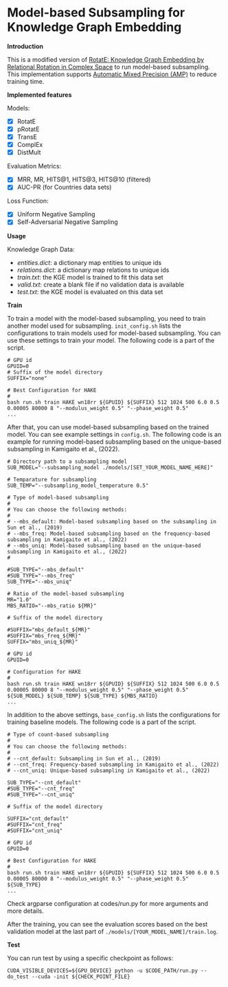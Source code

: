 
# Model-based Subsampling for Knowledge Graph Embedding

**Introduction**

This is a modified version of [RotatE: Knowledge Graph Embedding by Relational Rotation in Complex Space](https://github.com/DeepGraphLearning/KnowledgeGraphEmbedding)  to run model-based subsampling.
This implementation supports [Automatic Mixed Precision (AMP)](https://pytorch.org/tutorials/recipes/recipes/amp_recipe.html) to reduce training time.

**Implemented features**

Models:
 - [x] RotatE
 - [x] pRotatE
 - [x] TransE
 - [x] ComplEx
 - [x] DistMult

Evaluation Metrics:

 - [x] MRR, MR, HITS@1, HITS@3, HITS@10 (filtered)
 - [x] AUC-PR (for Countries data sets)

Loss Function:

 - [x] Uniform Negative Sampling
 - [x] Self-Adversarial Negative Sampling

**Usage**

Knowledge Graph Data:
 - *entities.dict*: a dictionary map entities to unique ids
 - *relations.dict*: a dictionary map relations to unique ids
 - *train.txt*: the KGE model is trained to fit this data set
 - *valid.txt*: create a blank file if no validation data is available
 - *test.txt*: the KGE model is evaluated on this data set

**Train**

To train a model with the model-based subsampling, you need to train another model used for subsampling.
`init_config.sh` lists the configurations to train models used for model-based subsampling.
You can use these settings to train your model.
The following code is a part of the script.
```
# GPU id
GPUID=0
# Suffix of the model directory
SUFFIX="none"

# Best Configuration for HAKE
#
bash run.sh train HAKE wn18rr ${GPUID} ${SUFFIX} 512 1024 500 6.0 0.5 0.00005 80000 8 "--modulus_weight 0.5" "--phase_weight 0.5"
...
```
After that, you can use model-based subsampling based on the trained model.
You can see example settings in `config.sh`.
The following code is an example for running model-based subsampling based on the unique-based subsampling in Kamigaito et al., (2022).
```
# Directory path to a subsampling model
SUB_MODEL="--subsampling_model ./models/[SET_YOUR_MODEL_NAME_HERE]"

# Temparature for subsampling
SUB_TEMP="--subsampling_model_temperature 0.5"

# Type of model-based subsampling
#
# You can choose the following methods:
#
# --mbs_default: Model-based subsampling based on the subsampling in Sun et al., (2019)
# --mbs_freq: Model-based subsampling based on the frequency-based subsampling in Kamigaito et al., (2022)
# --mbs_uniq: Model-based subsampling based on the unique-based subsampling in Kamigaito et al., (2022)
#

#SUB_TYPE="--mbs_default"
#SUB_TYPE="--mbs_freq"
SUB_TYPE="--mbs_uniq"

# Ratio of the model-based subsampling
MR="1.0"
MBS_RATIO="--mbs_ratio ${MR}"

# Suffix of the model directory

#SUFFIX="mbs_default_${MR}"
#SUFFIX="mbs_freq_${MR}"
SUFFIX="mbs_uniq_${MR}"

# GPU id
GPUID=0

# Configuration for HAKE
#
bash run.sh train HAKE wn18rr ${GPUID} ${SUFFIX} 512 1024 500 6.0 0.5 0.00005 80000 8 "--modulus_weight 0.5" "--phase_weight 0.5" ${SUB_MODEL} ${SUB_TEMP} ${SUB_TYPE} ${MBS_RATIO}
...
```

In addition to the above settings, `base_config.sh` lists the configurations for training baseline models.
The following code is a part of the script.
```
# Type of count-based subsampling
#
# You can choose the following methods:
#
# --cnt_default: Subsampling in Sun et al., (2019)
# --cnt_freq: Frequency-based subsampling in Kamigaito et al., (2022)
# --cnt_uniq: Unique-based subsampling in Kamigaito et al., (2022)

SUB_TYPE="--cnt_default"
#SUB_TYPE="--cnt_freq"
#SUB_TYPE="--cnt_uniq"

# Suffix of the model directory

SUFFIX="cnt_default"
#SUFFIX="cnt_freq"
#SUFFIX="cnt_uniq"

# GPU id
GPUID=0

# Best Configuration for HAKE
#
bash run.sh train HAKE wn18rr ${GPUID} ${SUFFIX} 512 1024 500 6.0 0.5 0.00005 80000 8 "--modulus_weight 0.5" "--phase_weight 0.5" ${SUB_TYPE}
...
```


   Check argparse configuration at codes/run.py for more arguments and more details.

After the training, you can see the evaluation scores based on the best validation model at the last part of `./models/[YOUR_MODEL_NAME]/train.log`.

**Test**

You can run test by using a specific checkpoint as follows:
```
CUDA_VISIBLE_DEVICES=${GPU_DEVICE} python -u $CODE_PATH/run.py --do_test --cuda -init ${CHECK_POINT_FILE}
```
